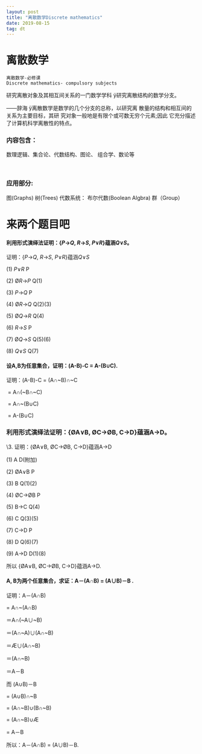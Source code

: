 ```yaml
---
layout: post
title: "离散数学Discrete mathematics"
date: 2019-08-15
tag: dt
---
```






# 离散数学

```
离散数学-必修课
Discrete mathematics- compulsory subjects
```



研究离散对象及其相互间关系的一门数学学科 ÿ研究离散结构的数学分支。

——辞海 ÿ离散数学是数学的几个分支的总称，以研究离 散量的结构和相互间的关系为主要目标，其研 究对象一般地是有限个或可数无穷个元素;因此 它充分描述了计算机科学离散性的特点。

### 内容包含：

数理逻辑、集合论、代数结构、图论、 组合学、数论等

​	

### 应用部分:

图(Graphs)
树(Trees)
代数系统：
	布尔代数(Boolean Algbra) 
	群（Group）





# 来两个题目吧

#### 利用形式演绎法证明：{*P*→*Q*, *R*→*S*, *P*∨*R*}蕴涵*Q*∨*S*。

证明：{*P*→*Q*, *R*→*S*, *P*∨*R*}蕴涵*Q*∨*S*

(1) *P*∨*R*               P

(2) Ø*R*→*P*             Q(1)

(3) *P*→*Q*               P

(4) Ø*R*→*Q*            Q(2)(3)

(5) Ø*Q*→*R*            Q(4)

(6) *R*→*S*                P

(7) Ø*Q*→*S*             Q(5)(6)

(8) *Q*∨*S*               Q(7)

#### 设A,B为任意集合，证明：(A-B)-C = A-(B∪C).

 证明：(A-B)-C = (A∩~B)∩~C 

​              = A∩(~B∩~C)

​              = A∩~(B∪C)

​              = A-(B∪C)

### 利用形式演绎法证明：{ØA∨B,  ØC→ØB,  C→D}蕴涵A→D。

\3.    证明：{ØA∨B,  ØC→ØB,  C→D}蕴涵A→D

(1) A                     D(附加)

(2) ØA∨B            P

(3) B                     Q(1)(2)

(4) ØC→ØB          P

(5) B→C               Q(4)

(6) C                     Q(3)(5)

(7) C→D               P

(8) D                    Q(6)(7)

(9) A→D               D(1)(8)

所以 {ØA∨B,  ØC→ØB,  C→D}蕴涵A→D.

#### A, B为两个任意集合，求证：A－(A∩B) = (A∪B)－B .

证明：A－(A∩B) 

= A∩~(A∩B)

＝A∩(~A∪~B)

＝(A∩~A)∪(A∩~B)

＝Æ∪(A∩~B)

＝(A∩~B)

＝A－B

而 (A∪B)－B

= (A∪B)∩~B

= (A∩~B)∪(B∩~B)

= (A∩~B)∪Æ

= A－B

所以：A－(A∩B) = (A∪B)－B.


